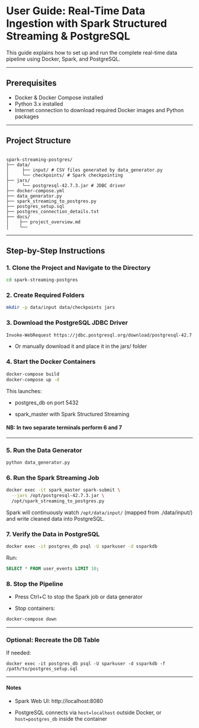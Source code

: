 # User Guide: Real-Time Data Ingestion with Spark Structured Streaming & PostgreSQL

This guide explains how to set up and run the complete real-time data pipeline using Docker, Spark, and PostgreSQL.

---

## Prerequisites

- Docker & Docker Compose installed
- Python 3.x installed
- Internet connection to download required Docker images and Python packages

---

## Project Structure
```

spark-streaming-postgres/ 
├── data/ 
│     ├── input/ # CSV files generated by data_generator.py 
│     └── checkpoints/ # Spark checkpointing 
├── jars/ 
│     └── postgresql-42.7.3.jar # JDBC driver 
├── docker-compose.yml 
├── data_generator.py 
├── spark_streaming_to_postgres.py 
├── postgres_setup.sql 
├── postgres_connection_details.txt 
├── docs/ 
│    ├── project_overview.md 
│    └──
```
---
## Step-by-Step Instructions

### 1. Clone the Project and Navigate to the Directory
```bash
cd spark-streaming-postgres
```
### 2. Create Required Folders
```bash
mkdir -p data/input data/checkpoints jars
```
### 3. Download the PostgreSQL JDBC Driver
```bash
Invoke-WebRequest https://jdbc.postgresql.org/download/postgresql-42.7.3.jar -OutFile .\jars\postgresql-42.7.3.jar
```
- Or manually download it and place it in the jars/ folder

### 4. Start the Docker Containers
```bash
docker-compose build
docker-compose up -d
```
This launches:

- postgres_db on port 5432

- spark_master with Spark Structured Streaming

#### **NB: In two separate terminals perform 6 and 7**
---
### 5. Run the Data Generator
```bash
python data_generator.py
```
### 6. Run the Spark Streaming Job
```bash
docker exec -it spark_master spark-submit \
  --jars /opt/postgresql-42.7.3.jar \
  /opt/spark_streaming_to_postgres.py
```
Spark will continuously watch `/opt/data/input/` (mapped from ./data/input/) and write cleaned data into PostgreSQL.

### 7. Verify the Data in PostgreSQL
```bash
docker exec -it postgres_db psql -U sparkuser -d ssparkdb
```
Run:
```sql
SELECT * FROM user_events LIMIT 10;
```

### 8. Stop the Pipeline
* Press Ctrl+C to stop the Spark job or data generator

* Stop containers:
```bash
docker-compose down
```
---

### Optional: Recreate the DB Table
If needed:
```
docker exec -it postgres_db psql -U sparkuser -d ssparkdb -f /path/to/postgres_setup.sql
```
---

#### Notes
* Spark Web UI: http://localhost:8080

* PostgreSQL connects via `host=localhost` outside Docker, or `host=postgres_db` inside the container




